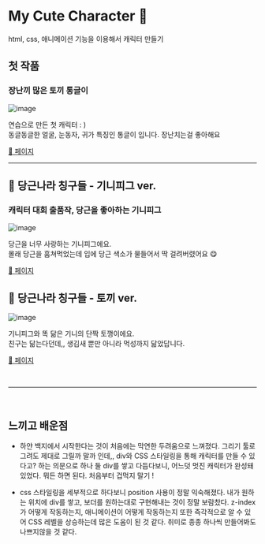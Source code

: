 # My Cute Character 🤍

html, css, 애니메이션 기능을 이용해서 캐릭터 만들기

## **첫 작품**

### **장난끼 많은 토끼 통글이**

![image](https://user-images.githubusercontent.com/54096506/163220341-3f730641-f6a6-4bfc-b000-6800af28f468.png)

연습으로 만든 첫 캐릭터 : ) <br>
동글동글한 얼굴, 눈동자, 귀가 특징인 통글이 입니다. 장난치는걸 좋아해요

[🔗 페이지](https://heejin-k.github.io/character/tonggle.html)

---

## 🥕 **당근나라 칭구들 - 기니피그 ver.**

### **캐릭터 대회 출품작, 당근을 좋아하는 기니피그**

![image](https://user-images.githubusercontent.com/54096506/163221027-142d704c-fe14-42d7-b451-26806e97a4d6.png)

당근을 너무 사랑하는 기니피그에요.<br>
몰래 당근을 훔쳐먹었는데 입에 당근 색소가 물들어서 딱 걸려버렸어요 😋

[🔗 페이지](https://heejin-k.github.io/character/cavy.html)

## 🥕 **당근나라 칭구들 - 토끼 ver.**

![image](https://user-images.githubusercontent.com/54096506/163222319-5816bc81-c3bf-4182-816e-54d1ba5b904e.png)

기니피그와 똑 닮은 기니의 단짝 토깽이에요.<br> 친구는 닮는다던데,, 생김새 뿐만 아니라 먹성까지 닮았답니다.

[🔗 페이지](https://heejin-k.github.io/character/rabbit.html)

<br>

---

<br>

## 느끼고 배운점

- 하얀 백지에서 시작한다는 것이 처음에는 막연한 두려움으로 느껴졌다. 그리기 툴로 그려도 제대로 그릴까 말까 인데,, div와 CSS 스타일링을 통해 캐릭터를 만들 수 있다고? 하는 의문으로 하나 둘 div를 쌓고 다듬다보니, 어느덧 멋진 캐릭터가 완성돼있었다. 뭐든 하면 된다. 처음부터 겁먹지 말기 !

- css 스타일링을 세부적으로 하다보니 position 사용이 정말 익숙해졌다. 내가 원하는 위치에 div를 쌓고, 보더를 원하는대로 구현해내는 것이 정말 보람찼다. z-index가 어떻게 작동하는지, 애니메이션이 어떻게 작동하는지 또한 즉각적으로 알 수 있어 CSS 레벨을 상승하는데 많은 도움이 된 것 같다. 취미로 종종 하나씩 만들어봐도 나쁘지않을 것 같다.
